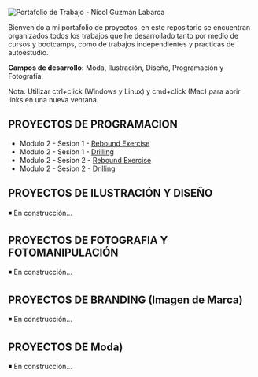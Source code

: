 ![Portafolio de Trabajo - Nicol Guzmán Labarca](https://i.imgur.com/9tiK4I6.png)

Bienvenido a mi portafolio de proyectos, en este repositorio se encuentran organizados todos los trabajos que he desarrollado tanto por medio de cursos y bootcamps, como de trabajos independientes y practicas de autoestudio.

**Campos de desarrollo:** Moda, Ilustración, Diseño, Programación y Fotografía.

Nota: Utilizar ctrl+click (Windows y Linux) y cmd+click (Mac) para abrir links en una nueva ventana.

## PROYECTOS DE PROGRAMACION

- Modulo 2 - Sesion 1 - [Rebound Exercise](https://github.com/Nicol-Guzman/Modulo2_Sesion1_ReboundExercise)
- Modulo 2 - Sesion 1 - [Drilling](https://github.com/Nicol-Guzman/Modulo2_Sesion1_Drilling)
- Modulo 2 - Sesion 2 - [Rebound Exercise](https://github.com/Nicol-Guzman/Modulo2_Sesion2_ReboundExercise)
- Modulo 2 - Sesion 2 - [Drilling](https://github.com/Nicol-Guzman/Modulo2_Sesion2_Drilling)

## PROYECTOS DE ILUSTRACIÓN Y DISEÑO

◾ En construcción...

## PROYECTOS DE FOTOGRAFIA Y FOTOMANIPULACIÓN

◾ En construcción...

## PROYECTOS DE BRANDING (Imagen de Marca)

◾ En construcción...

## PROYECTOS DE Moda)

◾ En construcción...

